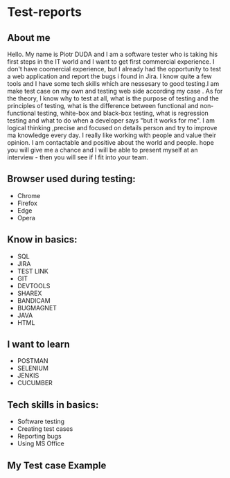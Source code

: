 # Test-reports
##  About me 

Hello. My name is Piotr DUDA and I am a software tester who is taking his first steps in the IT world and I want to get first commercial experience. I don't have coomercial experience, but I already had the opportunity to test a web application and report the bugs i found in Jira. I know quite a few tools and I have some tech skills which are nessesary to good testing.I am make test case on my own and testing web side according my case . As for the theory, I know why to test at all, what is the purpose of testing and the principles of testing, what is the difference between functional and non-functional testing, white-box and black-box testing, what is regression testing and what to do when a developer says "but it works for me". I am logical thinking ,precise and focused on details person and try to improve ma knowledge every day. I really like working with people and value their opinion. I am contactable and positive about the world and people. hope you will give me a chance and I will be able to present myself at an interview - then you will see if I fit into your team. 



## Browser used during testing:
- Chrome
- Firefox
- Edge
- Opera
## Know in basics:
- SQL
- JIRA 
- TEST LINK
- GIT
- DEVTOOLS
- SHAREX
- BANDICAM
- BUGMAGNET
- JAVA
- HTML

## I want to learn
- POSTMAN
- SELENIUM
- JENKIS
- CUCUMBER


## Tech skills in basics:
- Software testing
- Creating test cases
- Reporting bugs
- Using MS Office

## My Test case Example
